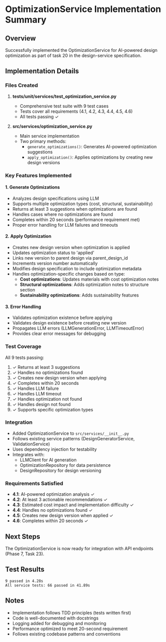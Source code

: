 # OptimizationService Implementation Summary

## Overview
Successfully implemented the OptimizationService for AI-powered design optimization as part of task 20 in the design-service specification.

## Implementation Details

### Files Created

1. **tests/unit/services/test_optimization_service.py**
   - Comprehensive test suite with 9 test cases
   - Tests cover all requirements (4.1, 4.2, 4.3, 4.4, 4.5, 4.6)
   - All tests passing ✓

2. **src/services/optimization_service.py**
   - Main service implementation
   - Two primary methods:
     - `generate_optimizations()`: Generates AI-powered optimization suggestions
     - `apply_optimization()`: Applies optimizations by creating new design versions

### Key Features Implemented

#### 1. Generate Optimizations
- Analyzes design specifications using LLM
- Supports multiple optimization types (cost, structural, sustainability)
- Returns at least 3 suggestions when optimizations are found
- Handles cases where no optimizations are found
- Completes within 20 seconds (performance requirement met)
- Proper error handling for LLM failures and timeouts

#### 2. Apply Optimization
- Creates new design version when optimization is applied
- Updates optimization status to 'applied'
- Links new version to parent design via parent_design_id
- Increments version number automatically
- Modifies design specification to include optimization metadata
- Handles optimization-specific changes based on type:
  - **Cost optimizations**: Updates materials with cost optimization notes
  - **Structural optimizations**: Adds optimization notes to structure section
  - **Sustainability optimizations**: Adds sustainability features

#### 3. Error Handling
- Validates optimization existence before applying
- Validates design existence before creating new version
- Propagates LLM errors (LLMGenerationError, LLMTimeoutError)
- Provides clear error messages for debugging

### Test Coverage

All 9 tests passing:
1. ✓ Returns at least 3 suggestions
2. ✓ Handles no optimizations found
3. ✓ Creates new design version when applying
4. ✓ Completes within 20 seconds
5. ✓ Handles LLM failure
6. ✓ Handles LLM timeout
7. ✓ Handles optimization not found
8. ✓ Handles design not found
9. ✓ Supports specific optimization types

### Integration

- Added OptimizationService to `src/services/__init__.py`
- Follows existing service patterns (DesignGeneratorService, ValidationService)
- Uses dependency injection for testability
- Integrates with:
  - LLMClient for AI generation
  - OptimizationRepository for data persistence
  - DesignRepository for design versioning

### Requirements Satisfied

- **4.1**: AI-powered optimization analysis ✓
- **4.2**: At least 3 actionable recommendations ✓
- **4.3**: Estimated cost impact and implementation difficulty ✓
- **4.4**: Handles no optimizations found ✓
- **4.5**: Creates new design version when applied ✓
- **4.6**: Completes within 20 seconds ✓

## Next Steps

The OptimizationService is now ready for integration with API endpoints (Phase 7, Task 23).

## Test Results

```
9 passed in 4.28s
All service tests: 66 passed in 41.89s
```

## Notes

- Implementation follows TDD principles (tests written first)
- Code is well-documented with docstrings
- Logging added for debugging and monitoring
- Performance optimized to meet 20-second requirement
- Follows existing codebase patterns and conventions

